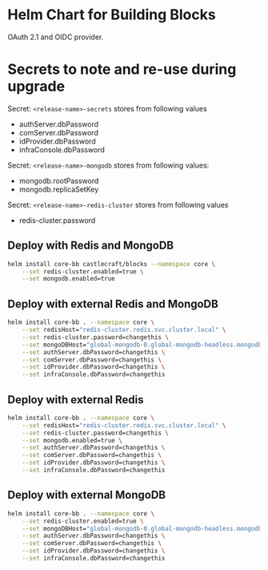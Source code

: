 # Helm Chart for Building Blocks

OAuth 2.1 and OIDC provider.

# Secrets to note and re-use during upgrade

Secret: `<release-name>-secrets` stores from following values

- authServer.dbPassword
- comServer.dbPassword
- idProvider.dbPassword
- infraConsole.dbPassword

Secret: `<release-name>-mongodb` stores from following values:

- mongodb.rootPassword
- mongodb.replicaSetKey

Secret: `<release-name>-redis-cluster` stores from following values

- redis-cluster.password

## Deploy with Redis and MongoDB

```sh
helm install core-bb castlecraft/blocks --namespace core \
    --set redis-cluster.enabled=true \
    --set mongodb.enabled=true
```

## Deploy with external Redis and MongoDB

```sh
helm install core-bb . --namespace core \
    --set redisHost="redis-cluster.redis.svc.cluster.local" \
    --set redis-cluster.password=changethis \
    --set mongoDBHost="global-mongodb-0.global-mongodb-headless.mongodb.svc.cluster.local\,global-mongodb-1.global-mongodb-headless.mongodb.svc.cluster.local\,global-mongodb-2.global-mongodb-headless.mongodb.svc.cluster.local\,global-mongodb-3.global-mongodb-headless.mongodb.svc.cluster.local" \
    --set authServer.dbPassword=changethis \
    --set comServer.dbPassword=changethis \
    --set idProvider.dbPassword=changethis \
    --set infraConsole.dbPassword=changethis
```

## Deploy with external Redis

```sh
helm install core-bb . --namespace core \
    --set redisHost="redis-cluster.redis.svc.cluster.local" \
    --set redis-cluster.password=changethis \
    --set mongodb.enabled=true \
    --set authServer.dbPassword=changethis \
    --set comServer.dbPassword=changethis \
    --set idProvider.dbPassword=changethis \
    --set infraConsole.dbPassword=changethis
```

## Deploy with external MongoDB

```sh
helm install core-bb . --namespace core \
    --set redis-cluster.enabled=true \
    --set mongoDBHost="global-mongodb-0.global-mongodb-headless.mongodb.svc.cluster.local\,global-mongodb-1.global-mongodb-headless.mongodb.svc.cluster.local\,global-mongodb-2.global-mongodb-headless.mongodb.svc.cluster.local\,global-mongodb-3.global-mongodb-headless.mongodb.svc.cluster.local" \
    --set authServer.dbPassword=changethis \
    --set comServer.dbPassword=changethis \
    --set idProvider.dbPassword=changethis \
    --set infraConsole.dbPassword=changethis
```
